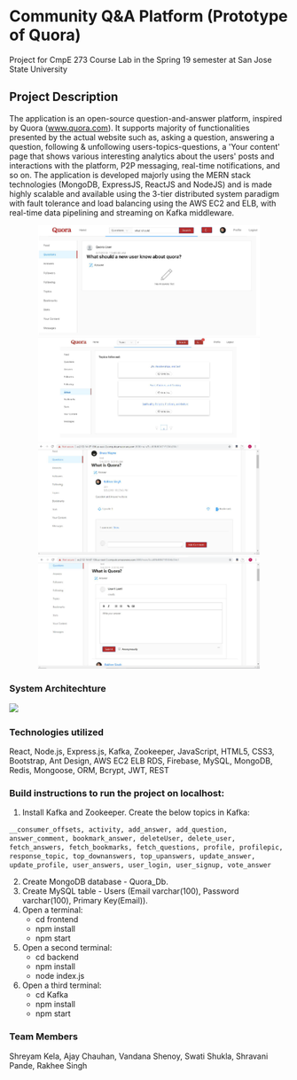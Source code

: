 # Community Q&A Platform (Prototype of Quora)
Project for CmpE 273 Course Lab in the Spring 19 semester at San Jose State University

## Project Description
The application is an open-source question-and-answer platform, inspired by Quora (www.quora.com). It supports majority of functionalities presented by the actual website such as, asking a question, answering a question, following & unfollowing users-topics-questions, a 'Your content' page that shows various interesting analytics about the users' posts and interactions with the platform, P2P messaging, real-time notifications, and so on. The application is developed majorly using the MERN stack technologies (MongoDB, ExpressJS, ReactJS and NodeJS) and is made highly scalable and available using the 3-tier distributed system paradigm with fault tolerance and load balancing using the AWS EC2 and ELB, with real-time data pipelining and streaming on Kafka middleware.

<p align="middle">
  <img src="/app-screenshots/quora_1-thumbnail.PNG" width="400" />
  <img src="/app-screenshots/quora_3-thumbnail.PNG" width="400" />
  <img src="/app-screenshots/quora_4-thumbnail.PNG" width="400" />
  <img src="/app-screenshots/quora_2-thumbnail.PNG" width="400" /> 
</p>
 
 
### System Architechture
![](https://github.com/shreyamkela/quora-app/blob/master/system_architechture-thumbnail.JPG)


### Technologies utilized
React, Node.js, Express.js, Kafka, Zookeeper, JavaScript, HTML5, CSS3, Bootstrap, Ant Design, AWS EC2 ELB RDS, Firebase, MySQL, MongoDB, Redis, Mongoose, ORM, Bcrypt, JWT, REST

### Build instructions to run the project on localhost:  
1) Install Kafka and Zookeeper. Create the below topics in Kafka:
```
__consumer_offsets, activity, add_answer, add_question, answer_comment, bookmark_answer, deleteUser, delete_user, fetch_answers, fetch_bookmarks, fetch_questions, profile, profilepic, response_topic, top_downanswers, top_upanswers, update_answer, update_profile, user_answers, user_login, user_signup, vote_answer
```
2) Create MongoDB database - Quora_Db.
3) Create MySQL table - Users (Email varchar(100), Password varchar(100), Primary Key(Email)).   
4) Open a terminal:  
    - cd frontend  
    - npm install  
    - npm start  
5) Open a second terminal:  
    - cd backend  
    - npm install  
    - node index.js  
6) Open a third terminal:  
    - cd Kafka    
    - npm install  
    - npm start  

### Team Members
Shreyam Kela, Ajay Chauhan, Vandana Shenoy, Swati Shukla, Shravani Pande, Rakhee Singh

